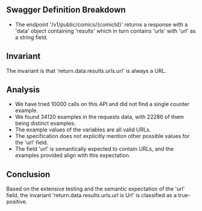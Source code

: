 ## Swagger Definition Breakdown
- The endpoint '/v1/public/comics/{comicId}' returns a response with a 'data' object containing 'results' which in turn contains 'urls' with 'url' as a string field.

## Invariant
The invariant is that 'return.data.results.urls.url' is always a URL.

## Analysis
- We have tried 10000 calls on this API and did not find a single counter example.
- We found 34120 examples in the requests data, with 22286 of them being distinct examples.
- The example values of the variables are all valid URLs.
- The specification does not explicitly mention other possible values for the 'url' field.
- The field 'url' is semantically expected to contain URLs, and the examples provided align with this expectation.

## Conclusion
Based on the extensive testing and the semantic expectation of the 'url' field, the invariant 'return.data.results.urls.url is Url' is classified as a true-positive.
